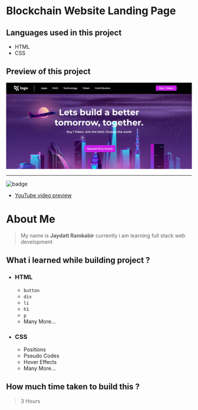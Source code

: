 # Blockchain Website Landing Page  

## Languages used in this project
- HTML
- CSS

## Preview of this project
![image](./pro5.png)


***

![badge](https://img.shields.io/badge/-YouTube-red)


- [YouTube video preview](https://youtu.be/dB0ah06DfsE "YouTube Link")

# About Me
> My name is **Jaydatt Ramkabir** currently i am learning full stack web development


## What i learned while building project ?
- ### HTML
    - `button`
    - `div`
    - `li`
    - `h1`
    - `p`
    - Many More...
- ### CSS
    - Positions
    - Pseudo Codes
    - Hover Effects
    - Many More...

## How much time taken to build this ? 
>3 Hours
